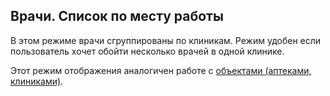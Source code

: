 ## Врачи. Список по месту работы

В этом режиме врачи сгруппированы по клиникам.
Режим удобен если пользователь хочет обойти несколько врачей в одной клинике.

Этот режим отображения аналогичен работе с [объектами (аптеками, клиниками)](rep-planning-central-block-objects.html).
